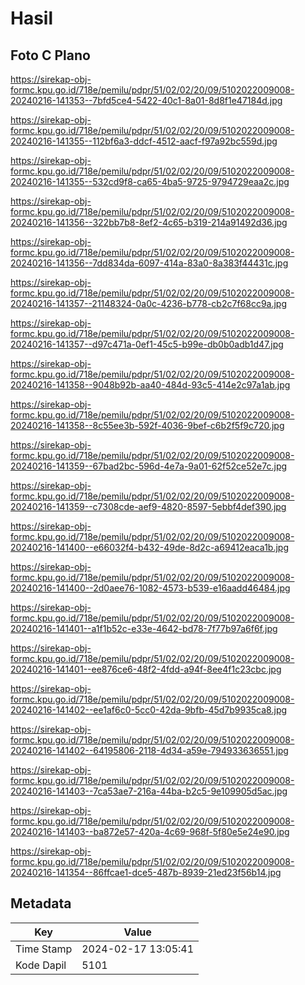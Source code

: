 # Hasil

## Foto C Plano

https://sirekap-obj-formc.kpu.go.id/718e/pemilu/pdpr/51/02/02/20/09/5102022009008-20240216-141353--7bfd5ce4-5422-40c1-8a01-8d8f1e47184d.jpg

https://sirekap-obj-formc.kpu.go.id/718e/pemilu/pdpr/51/02/02/20/09/5102022009008-20240216-141355--112bf6a3-ddcf-4512-aacf-f97a92bc559d.jpg

https://sirekap-obj-formc.kpu.go.id/718e/pemilu/pdpr/51/02/02/20/09/5102022009008-20240216-141355--532cd9f8-ca65-4ba5-9725-9794729eaa2c.jpg

https://sirekap-obj-formc.kpu.go.id/718e/pemilu/pdpr/51/02/02/20/09/5102022009008-20240216-141356--322bb7b8-8ef2-4c65-b319-214a91492d36.jpg

https://sirekap-obj-formc.kpu.go.id/718e/pemilu/pdpr/51/02/02/20/09/5102022009008-20240216-141356--7dd834da-6097-414a-83a0-8a383f44431c.jpg

https://sirekap-obj-formc.kpu.go.id/718e/pemilu/pdpr/51/02/02/20/09/5102022009008-20240216-141357--21148324-0a0c-4236-b778-cb2c7f68cc9a.jpg

https://sirekap-obj-formc.kpu.go.id/718e/pemilu/pdpr/51/02/02/20/09/5102022009008-20240216-141357--d97c471a-0ef1-45c5-b99e-db0b0adb1d47.jpg

https://sirekap-obj-formc.kpu.go.id/718e/pemilu/pdpr/51/02/02/20/09/5102022009008-20240216-141358--9048b92b-aa40-484d-93c5-414e2c97a1ab.jpg

https://sirekap-obj-formc.kpu.go.id/718e/pemilu/pdpr/51/02/02/20/09/5102022009008-20240216-141358--8c55ee3b-592f-4036-9bef-c6b2f5f9c720.jpg

https://sirekap-obj-formc.kpu.go.id/718e/pemilu/pdpr/51/02/02/20/09/5102022009008-20240216-141359--67bad2bc-596d-4e7a-9a01-62f52ce52e7c.jpg

https://sirekap-obj-formc.kpu.go.id/718e/pemilu/pdpr/51/02/02/20/09/5102022009008-20240216-141359--c7308cde-aef9-4820-8597-5ebbf4def390.jpg

https://sirekap-obj-formc.kpu.go.id/718e/pemilu/pdpr/51/02/02/20/09/5102022009008-20240216-141400--e66032f4-b432-49de-8d2c-a69412eaca1b.jpg

https://sirekap-obj-formc.kpu.go.id/718e/pemilu/pdpr/51/02/02/20/09/5102022009008-20240216-141400--2d0aee76-1082-4573-b539-e16aadd46484.jpg

https://sirekap-obj-formc.kpu.go.id/718e/pemilu/pdpr/51/02/02/20/09/5102022009008-20240216-141401--a1f1b52c-e33e-4642-bd78-7f77b97a6f6f.jpg

https://sirekap-obj-formc.kpu.go.id/718e/pemilu/pdpr/51/02/02/20/09/5102022009008-20240216-141401--ee876ce6-48f2-4fdd-a94f-8ee4f1c23cbc.jpg

https://sirekap-obj-formc.kpu.go.id/718e/pemilu/pdpr/51/02/02/20/09/5102022009008-20240216-141402--ee1af6c0-5cc0-42da-9bfb-45d7b9935ca8.jpg

https://sirekap-obj-formc.kpu.go.id/718e/pemilu/pdpr/51/02/02/20/09/5102022009008-20240216-141402--64195806-2118-4d34-a59e-794933636551.jpg

https://sirekap-obj-formc.kpu.go.id/718e/pemilu/pdpr/51/02/02/20/09/5102022009008-20240216-141403--7ca53ae7-216a-44ba-b2c5-9e109905d5ac.jpg

https://sirekap-obj-formc.kpu.go.id/718e/pemilu/pdpr/51/02/02/20/09/5102022009008-20240216-141403--ba872e57-420a-4c69-968f-5f80e5e24e90.jpg

https://sirekap-obj-formc.kpu.go.id/718e/pemilu/pdpr/51/02/02/20/09/5102022009008-20240216-141354--86ffcae1-dce5-487b-8939-21ed23f56b14.jpg


## Metadata

| Key        | Value               |
| ---------- | ------------------- |
| Time Stamp | 2024-02-17 13:05:41 |
| Kode Dapil | 5101                |



